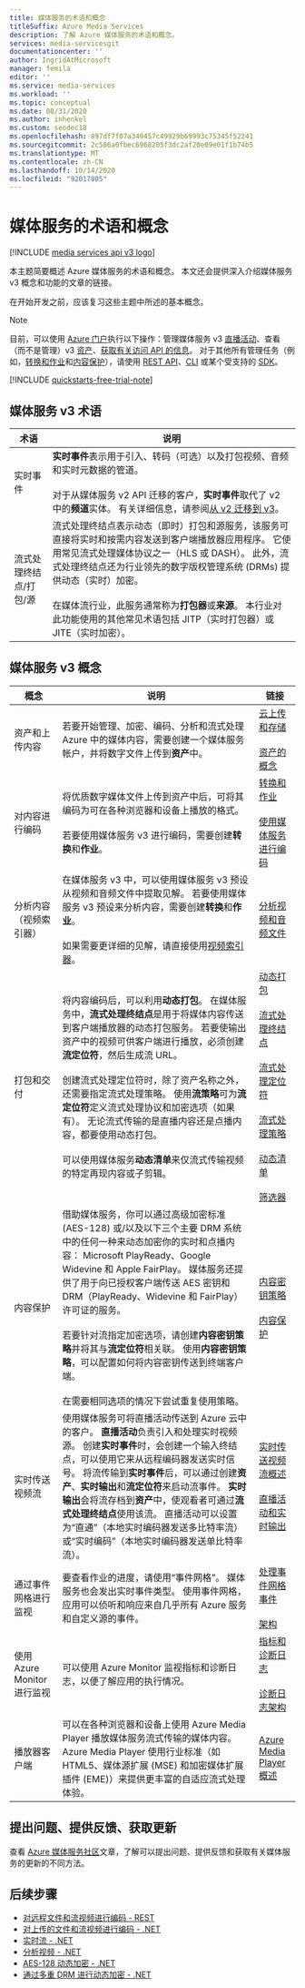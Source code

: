 ```yaml
---
title: 媒体服务的术语和概念
titleSuffix: Azure Media Services
description: 了解 Azure 媒体服务的术语和概念。
services: media-servicesgit
documentationcenter: ''
author: IngridAtMicrosoft
manager: femila
editor: ''
ms.service: media-services
ms.workload: ''
ms.topic: conceptual
ms.date: 08/31/2020
ms.author: inhenkel
ms.custom: seodec18
ms.openlocfilehash: 897df7f07a349457c49929b69993c75345f52241
ms.sourcegitcommit: 2c586a0fbec6968205f3dc2af20e89e01f1b74b5
ms.translationtype: MT
ms.contentlocale: zh-CN
ms.lasthandoff: 10/14/2020
ms.locfileid: "92017805"
---
```

# <a name="media-services-terminology-and-concepts"></a>媒体服务的术语和概念

[!INCLUDE [media services api v3 logo](./includes/v3-hr.md)]

本主题简要概述 Azure 媒体服务的术语和概念。 本文还会提供深入介绍媒体服务 v3 概念和功能的文章的链接。

在开始开发之前，应该复习这些主题中所述的基本概念。

> [!NOTE]
> 目前，可以使用 [Azure 门户](https://portal.azure.com/)执行以下操作：管理媒体服务 v3 [直播活动](live-events-outputs-concept.md)、查看（而不是管理）v3 [资产](assets-concept.md)、[获取有关访问 API 的信息](./access-api-howto.md)。
> 对于其他所有管理任务（例如，[转换和作业](transforms-jobs-concept.md)和[内容保护](content-protection-overview.md)），请使用 [REST API](/rest/api/media/accountfilters)、[CLI](/cli/azure/ams) 或某个受支持的 [SDK](media-services-apis-overview.md#sdks)。

[!INCLUDE [quickstarts-free-trial-note](../../../includes/quickstarts-free-trial-note.md)]

## <a name="media-services-v3-terminology"></a>媒体服务 v3 术语

|术语|说明|
|---|---|
|实时事件|**实时事件**表示用于引入、转码（可选）以及打包视频、音频和实时元数据的管道。<br/><br/>对于从媒体服务 v2 API 迁移的客户，**实时事件**取代了 v2 中的**频道**实体。 有关详细信息，请参阅[从 v2 迁移到 v3](migrate-from-v2-to-v3.md)。|
|流式处理终结点/打包/源|流式处理终结点表示动态（即时）打包和源服务，该服务可直接将实时和按需内容发送到客户端播放器应用程序。 它使用常见流式处理媒体协议之一（HLS 或 DASH）。 此外，流式处理终结点还为行业领先的数字版权管理系统 (DRMs) 提供动态（实时）加密。<br/><br/>在媒体流行业，此服务通常称为**打包器**或**来源**。  本行业对此功能使用的其他常见术语包括 JITP（实时打包器）或 JITE（实时加密）。

## <a name="media-services-v3-concepts"></a>媒体服务 v3 概念

|概念|说明|链接|
|---|---|---|
|资产和上传内容|若要开始管理、加密、编码、分析和流式处理 Azure 中的媒体内容，需要创建一个媒体服务帐户，并将数字文件上传到**资产**中。|[云上传和存储](storage-account-concept.md)<br/><br/>[资产的概念](assets-concept.md)|
|对内容进行编码|将优质数字媒体文件上传到资产中后，可将其编码为可在各种浏览器和设备上播放的格式。 <br/><br/>若要使用媒体服务 v3 进行编码，需要创建**转换**和**作业**。|[转换和作业](transforms-jobs-concept.md)<br/><br/>[使用媒体服务进行编码](encoding-concept.md)|
|分析内容（视频索引器）|在媒体服务 v3 中，可以使用媒体服务 v3 预设从视频和音频文件中提取见解。 若要使用媒体服务 v3 预设来分析内容，需要创建**转换**和**作业**。<br/><br/>如果需要更详细的见解，请直接使用[视频索引器](../video-indexer/index.yml)。|[分析视频和音频文件](analyzing-video-audio-files-concept.md)|
|打包和交付|将内容编码后，可以利用**动态打包**。 在媒体服务中，**流式处理终结点**是用于将媒体内容传送到客户端播放器的动态打包服务。 若要使输出资产中的视频可供客户端进行播放，必须创建**流定位符**，然后生成流 URL。 <br/><br/>创建流式处理定位符时，除了资产名称之外，还需要指定流式处理策略。 使用**流策略**可为**流定位符**定义流式处理协议和加密选项（如果有）。 无论流式传输的是直播内容还是点播内容，都要使用动态打包。 <br/><br/>可以使用媒体服务**动态清单**来仅流式传输视频的特定再现内容或子剪辑。|[动态打包](dynamic-packaging-overview.md)<br/><br/>[流式处理终结点](streaming-endpoint-concept.md)<br/><br/>[流式处理定位符](streaming-locators-concept.md)<br/><br/>[流式处理策略](streaming-policy-concept.md)<br/><br/>[动态清单](filters-dynamic-manifest-overview.md)<br/><br/>[筛选器](filters-concept.md)|
|内容保护|借助媒体服务，你可以通过高级加密标准 (AES-128) 或/以及以下三个主要 DRM 系统中的任何一种来动态加密你的实时和点播内容： Microsoft PlayReady、Google Widevine 和 Apple FairPlay。 媒体服务还提供了用于向已授权客户端传送 AES 密钥和 DRM（PlayReady、Widevine 和 FairPlay）许可证的服务。 <br/><br/>若要针对流指定加密选项，请创建**内容密钥策略**并将其与**流定位符**相关联。 使用**内容密钥策略**，可以配置如何将内容密钥传送到终端客户端。<br/><br/> 在需要相同选项的情况下尝试重复使用策略。| [内容密钥策略](content-key-policy-concept.md)<br/><br/>[内容保护](content-protection-overview.md)|
|实时传送视频流|使用媒体服务可将直播活动传送到 Azure 云中的客户。 **直播活动**负责引入和处理实时视频源。 创建**实时事件**时，会创建一个输入终结点，可以使用它来从远程编码器发送实时信号。 将流传输到**实时事件**后，可以通过创建**资产**、**实时输出**和**流定位符**来启动流事件。 **实时输出**会将流存档到**资产**中，使观看者可通过**流式处理终结点**使用该流。 直播活动可以设置为“直通”（本地实时编码器发送多比特率流）或“实时编码”（本地实时编码器发送单比特率流）。 |[实时传送视频流概述](live-streaming-overview.md)<br/><br/>[直播活动和实时输出](live-events-outputs-concept.md)|
|通过事件网格进行监视|要查看作业的进度，请使用“事件网格”。 媒体服务也会发出实时事件类型。 使用事件网格，应用可以侦听和响应来自几乎所有 Azure 服务和自定义源的事件。 |[处理事件网格事件](reacting-to-media-services-events.md)<br/><br/>[架构](media-services-event-schemas.md)|
|使用 Azure Monitor 进行监视|可以使用 Azure Monitor 监视指标和诊断日志，以便了解应用的执行情况。|[指标和诊断日志](media-services-metrics-diagnostic-logs.md)<br/><br/>[诊断日志架构](media-services-diagnostic-logs-schema.md)|
|播放器客户端|可以在各种浏览器和设备上使用 Azure Media Player 播放媒体服务流式传输的媒体内容。 Azure Media Player 使用行业标准（如 HTML5、媒体源扩展 (MSE) 和加密媒体扩展插件 (EME)）来提供更丰富的自适应流式处理体验。 |[Azure Media Player 概述](use-azure-media-player.md)|

## <a name="ask-questions-give-feedback-get-updates"></a>提出问题、提供反馈、获取更新

查看 [Azure 媒体服务社区](media-services-community.md)文章，了解可以提出问题、提供反馈和获取有关媒体服务的更新的不同方法。

## <a name="next-steps"></a>后续步骤

* [对远程文件和流视频进行编码 - REST](stream-files-tutorial-with-rest.md)
* [对上传的文件和流视频进行编码 - .NET](stream-files-tutorial-with-api.md)
* [实时流 - .NET](stream-live-tutorial-with-api.md)
* [分析视频 - .NET](analyze-videos-tutorial-with-api.md)
* [AES-128 动态加密 - .NET](protect-with-aes128.md)
* [通过多重 DRM 进行动态加密 - .NET](protect-with-drm.md)
